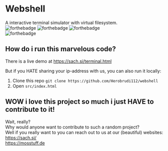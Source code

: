 # Webshell
A interactive terminal simulator with virtual filesystem.\
![forthebadge](https://forthebadge.com/images/badges/uses-js.svg)
![forthebadge](https://forthebadge.com/images/badges/uses-html.svg)
![forthebadge](https://forthebadge.com/images/badges/uses-css.svg)\
![forthebadge](https://forthebadge.com/images/badges/contains-tasty-spaghetti-code.svg)

## How do i run this marvelous code?

There is a live demo at https://sach.si/terminal.html

But if you HATE sharing your ip-address with us, you can also run it locally:
1. Clone this repo `git clone https://github.com/Herobrudi112/webshell`
2. Open `src/index.html`

## WOW i love this project so much i just HAVE to contribute to it!
Wait, really?\
Why would anyone want to contribute to such a random project?\
Well if  you really want to you can reach out to us at our (beautiful) websites:\
https://sach.si/ \
https://mosstuff.de
